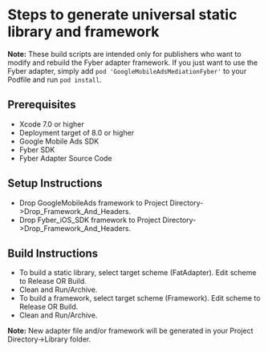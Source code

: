# Steps to generate universal static library and framework

**Note:** These build scripts are intended only for publishers who want to
modify and rebuild the Fyber adapter framework. If you just want to use the
Fyber adapter, simply add `pod 'GoogleMobileAdsMediationFyber'` to
your Podfile and run `pod install`.

## Prerequisites
- Xcode 7.0 or higher
- Deployment target of 8.0 or higher
- Google Mobile Ads SDK
- Fyber SDK
- Fyber Adapter Source Code

## Setup Instructions
- Drop GoogleMobileAds framework to
Project Directory->Drop_Framework_And_Headers.
- Drop Fyber_iOS_SDK framework to
Project Directory->Drop_Framework_And_Headers.

## Build Instructions
- To build a static library, select target scheme (FatAdapter). Edit scheme to
Release OR Build.
- Clean and Run/Archive.
- To build a framework, select target scheme (Framework). Edit scheme to
Release OR Build.
- Clean and Run/Archive.

**Note:** New adapter file and/or framework will be generated in your
Project Directory->Library folder.
